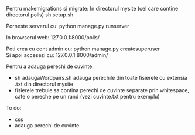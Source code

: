 Pentru makemigrations si migrate:
    In directorul mysite (cel care contine directorul polls)
    sh setup.sh

Porneste serverul cu:
    python manage.py runserver

In browserul web: 
    127.0.0.1:8000/polls/
    
Poti crea cu cont admin cu: python manage.py createsuperuser <br>
Si apoi accesezi cu: 127.0.0.1:8000/admin/

Pentru a adauga perechi de cuvinte:
- sh adaugaWordpairs.sh adauga perechile din toate fisierele cu extensia .txt din directorul mysite
- fisierele trebuie sa contina perechi de cuvinte separate prin whitespace, cate o pereche pe un rand (vezi cuvinte.txt pentru exemplu)

To do:
- css
- adauga perechi de cuvinte
